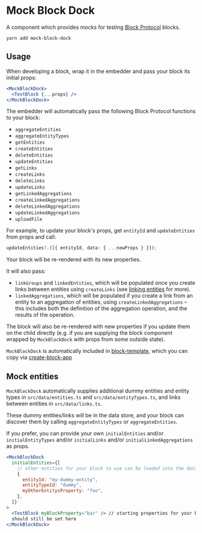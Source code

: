# Mock Block Dock

A component which provides mocks for testing [Block Protocol](https://blockprotocol.org) blocks.

`yarn add mock-block-dock`

## Usage

When developing a block, wrap it in the embedder and pass your block its initial props:

```jsx
<MockBlockDock>
  <TestBlock {...props} />
</MockBlockDock>
```

The embedder will automatically pass the following Block Protocol functions to your block:

- `aggregateEntities`
- `aggregateEntityTypes`
- `getEntities`
- `createEntities`
- `deleteEntities`
- `updateEntities`
- `getLinks`
- `createLinks`
- `deleteLinks`
- `updateLinks`
- `getLinkedAggregations`
- `createLinkedAggregations`
- `deleteLinkedAggregations`
- `updateLinkedAggregations`
- `uploadFile`

For example, to update your block's props, get `entityId` and `updateEntities` from props and call:

```typescript
updateEntities?.([{ entityId, data: { ...newProps } }]);
```

Your block will be re-rendered with its new properties.

It will also pass:

- `linkGroups` and `linkedEntities`, which will be populated once you create links between entities using `createLinks` (see [linking entities](https://blockprotocol.org/spec/block-types#linking-entities) for more).
- `linkedAggregations`, which will be populated if you create a link from an entity to an aggregation of entities, using `createLinkedAggregations` – this includes both the definition of the aggregation operation, and the results of the operation.

The block will also be re-rendered with new properties if you update them on the child directly (e.g. if you are supplying the block component wrapped by `MockBlockDock` with props from some outside state).

`MockBlockDock` is automatically included in [block-template](https://www.npmjs.com/package/block-template), which you can copy via [create-block-app](https://www.npmjs.com/package/create-block-app)

## Mock entities

`MockBlockDock` automatically supplies additional dummy entities and entity types in `src/data/entities.ts` and `src/data/entityTypes.ts`, and links between entities in `src/data/links.ts`.

These dummy entities/links will be in the data store, and your block can discover them by calling `aggregateEntityTypes` or `aggregateEntities`.

If you prefer, you can provide your own `initialEntities` and/or `initialEntityTypes` and/or `initialLinks` and/or `initialLinkedAggregations` as props.

```jsx
<MockBlockDock
  initialEntities={[
    // other entities for your block to use can be loaded into the datastore here
    {
      entityId: "my-dummy-entity",
      entityTypeId: "dummy",
      myOtherEntitysProperty: "foo",
    },
  ]}
>
  <TestBlock myBlockProperty="bar" /> // starting properties for your block
  should still be set here
</MockBlockDock>
```
